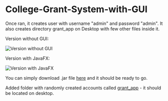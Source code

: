 # College-Grant-System-with-GUI

Once ran, it creates user with username "admin" and password "admin". It also creates directory grant_app on Desktop with few other files inside it.

Version without GUI:

![Version without GUI](http://i.imgur.com/wnWUoRj.gif)

Version with JavaFX:

![Version with JavaFX](http://i.imgur.com/78Ypwmc.gif)

You can simply download .jar file [here](https://github.com/X00122527/College-Grant-System-with-GUI/tree/master/dist) and it should be ready to go.

Added folder with randomly created accounts called [grant_app](https://github.com/X00122527/College-Grant-System-with-GUI/tree/master/grant_app) - it should be located on desktop.
